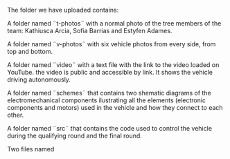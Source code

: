 The folder we have uploaded contains: 

A folder named ¨t-photos¨ with a normal photo of the tree members of the team: Kathiusca Arcia, Sofia Barrias and Estyfen Adames.

A folder named ¨v-photos¨ with six vehicle photos from every side, from top and bottom.

A folder named ¨video¨ with a text file with the link to the video loaded on YouTube. the video is public and accessible by link. It shows the vehicle driving autonomously.

A folder named ¨schemes¨ that contains two shematic diagrams of the electromechanical components ilustrating all the elements (electronic components and motors) used in the vehicle and how they connect to each other.

A folder named ¨src¨ that contains the code used to control the vehicle during the qualifying round and the final round.

Two files named 
